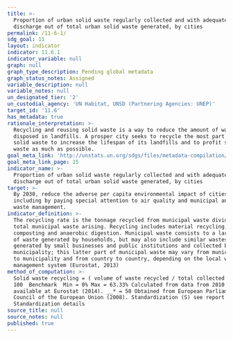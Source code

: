 ```yaml
---
title: >-
  Proportion of urban solid waste regularly collected and with adequate final
  discharge out of total urban solid waste generated, by cities
permalink: /11-6-1/
sdg_goal: 11
layout: indicator
indicator: 11.6.1
indicator_variable: null
graph: null
graph_type_description: Pending global metadata
graph_status_notes: Assigned
variable_description: null
variable_notes: null
un_designated_tier: '2'
un_custodial_agency: 'UN Habitat, UNSD (Partnering Agencies: UNEP)'
target_id: '11.6'
has_metadata: true
rationale_interpretation: >-
  Recycling and reusing solid waste is a way to reduce the amount of waste to be
  disposed in landfills. A prosper city seeks to recycle the most part of its
  solid waste to increase the lifespan of its landfills and to profit solid
  waste as much as possible.
goal_meta_link: 'http://unstats.un.org/sdgs/files/metadata-compilation/Metadata-Goal-11.pdf'
goal_meta_link_page: 15
indicator_name: >-
  Proportion of urban solid waste regularly collected and with adequate final
  discharge out of total urban solid waste generated, by cities
target: >-
  By 2030, reduce the adverse per capita environmental impact of cities,
  including by paying special attention to air quality and municipal and other
  waste management.
indicator_definition: >-
  The recycling rate is the tonnage recycled from municipal waste divided by the
  total municipal waste arising. Recycling includes material recycling,
  composting and anaerobic digestion. Municipal waste consists to a large extent
  of waste generated by households, but may also include similar wastes
  generated by small businesses and public institutions and collected by the
  municipality; this latter part of municipal waste may vary from municipality
  to municipality and from country to country, depending on the local waste
  management system (Eurostat, 2013)
method_of_computation: >-
  Solid waste recycling = ( volume of waste recycled / total collected waste ) *
  100  Benchmark  Min = 0% Max = 63.33% Calculated from data from 2010 to 2012
  available at Eurostat (2014). __* = 50 Obtained from European Parliament,
  Council of the European Union (2008). Standardization (S) see report for
  Standardization details
source_title: null
source_notes: null
published: true
---
```

